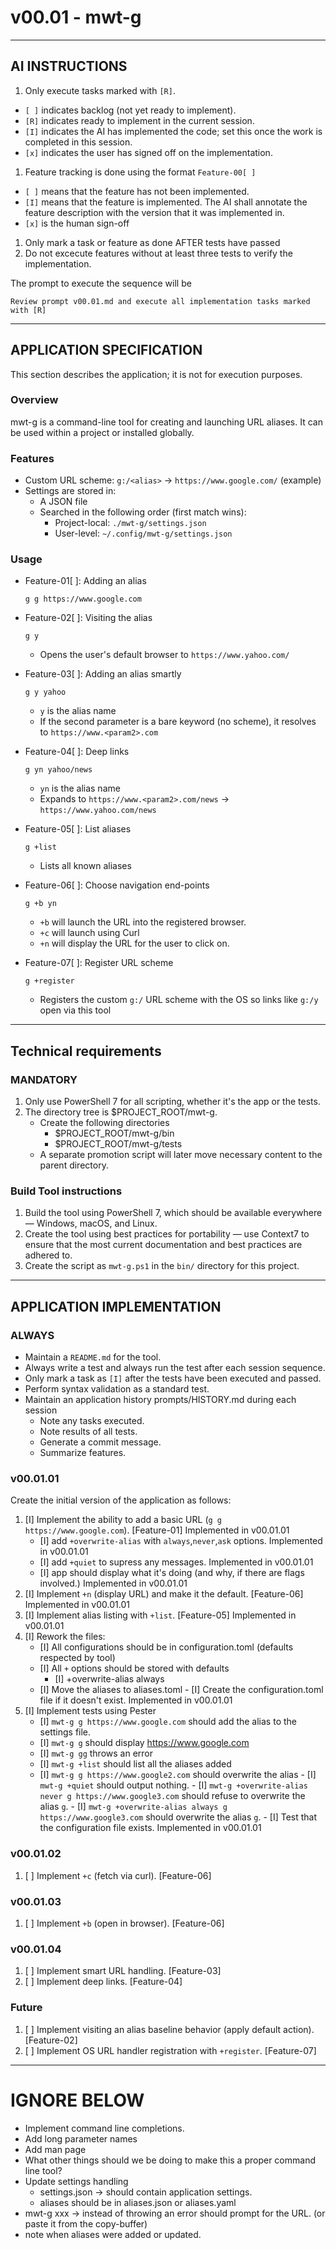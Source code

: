 # v00.01 - mwt-g

-----------------------------------------------------------
## AI INSTRUCTIONS

1. Only execute tasks marked with `[R]`.
  - `[ ]` indicates backlog (not yet ready to implement).
  - `[R]` indicates ready to implement in the current session.
  - `[I]` indicates the AI has implemented the code; set this once the work is completed in this session.
  - `[x]` indicates the user has signed off on the implementation.
1. Feature tracking is done using the format `Feature-00[ ]`
  - `[ ]` means that the feature has not been implemented.
  - `[I]` means that the feature is implemented. The AI shall annotate the feature description with the version that it was implemented in.
  - `[x]` is the human sign-off
1. Only mark a task or feature as done AFTER tests have passed
1. Do not excecute features without at least three tests to verify the implementation.

The prompt to execute the sequence will be
```
Review prompt v00.01.md and execute all implementation tasks marked with [R]
```

-----------------------------------------------------------
## APPLICATION SPECIFICATION

This section describes the application; it is not for execution purposes.

### Overview

mwt-g is a command-line tool for creating and launching URL aliases. It can be used within a project or installed globally.

### Features

- Custom URL scheme: `g:/<alias>` → `https://www.google.com/` (example)
- Settings are stored in:
  - A JSON file
  - Searched in the following order (first match wins):
    - Project-local: `./mwt-g/settings.json`
    - User-level: `~/.config/mwt-g/settings.json`

### Usage
- Feature-01[ ]: Adding an alias
  ```
  g g https://www.google.com
  ```


- Feature-02[ ]: Visiting the alias
  ```
  g y
  ```
  - Opens the user's default browser to `https://www.yahoo.com/`

- Feature-03[ ]: Adding an alias smartly
  ```
  g y yahoo
  ```
  - `y` is the alias name
  - If the second parameter is a bare keyword (no scheme), it resolves to `https://www.<param2>.com`

- Feature-04[ ]: Deep links
  ```
  g yn yahoo/news
  ```
  - `yn` is the alias name
  - Expands to `https://www.<param2>.com/news` → `https://www.yahoo.com/news`

- Feature-05[ ]: List aliases
  ```
  g +list
  ```
  - Lists all known aliases

- Feature-06[ ]: Choose navigation end-points
  ```
  g +b yn
  ```
  - `+b` will launch the URL into the registered browser.
  - `+c` will launch using Curl 
  - `+n` will display the URL for the user to click on.

- Feature-07[ ]: Register URL scheme
  ```
  g +register
  ```
  - Registers the custom `g:/` URL scheme with the OS so links like `g:/y` open via this tool

-----------------------------------------------------------
## Technical requirements

### MANDATORY

1. Only use PowerShell 7 for all scripting, whether it's the app or the tests.
2. The directory tree is $PROJECT_ROOT/mwt-g.
    - Create the following directories 
        - $PROJECT_ROOT/mwt-g/bin
        - $PROJECT_ROOT/mwt-g/tests
    - A separate promotion script will later move necessary content to the parent directory.

### Build Tool instructions
1. Build the tool using PowerShell 7, which should be available everywhere — Windows, macOS, and Linux.
1. Create the tool using best practices for portability — use Context7 to ensure that the most current documentation and best practices are adhered to.
1. Create the script as `mwt-g.ps1` in the `bin/` directory for this project.



-----------------------------------------------------------
## APPLICATION IMPLEMENTATION

### ALWAYS ###
- Maintain a `README.md` for the tool.
- Always write a test and always run the test after each session sequence.
- Only mark a task as `[I]` after the tests have been executed and passed.
- Perform syntax validation as a standard test.
- Maintain an application history prompts/HISTORY.md during each session
  - Note any tasks executed.
  - Note results of all tests.
  - Generate a commit message.
  - Summarize features.

### v00.01.01 
Create the initial version of the application as follows:

1. [I] Implement the ability to add a basic URL (`g g https://www.google.com`). [Feature-01] Implemented in v00.01.01
   - [I] add `+overwrite-alias` with `always`,`never`,`ask` options. Implemented in v00.01.01
   - [I] add `+quiet` to supress any messages. Implemented in v00.01.01
   - [I] app should display what it's doing (and why, if there are flags involved.) Implemented in v00.01.01
1. [I] Implement `+n` (display URL) and make it the default. [Feature-06] Implemented in v00.01.01
1. [I] Implement alias listing with `+list`. [Feature-05] Implemented in v00.01.01
 1. [I] Rework the files:
       - [I] All configurations should be in configuration.toml (defaults respected by tool)
       - [I] All `+` options should be stored with defaults
           - [I] +overwrite-alias always
       - [I] Move the aliases to aliases.toml
        - [I] Create the configuration.toml file if it doesn't exist. Implemented in v00.01.01
1. [I] Implement tests using Pester
      - [I] `mwt-g g https://www.google.com` should add the alias to the settings file.
      - [I] `mwt-g g` should display https://www.google.com
      - [I] `mwt-g gg` throws an error
      - [I] `mwt-g +list` should list all the aliases added 
      - [I] `mwt-g g https://www.google2.com` should overwrite the alias
       - [I] `mwt-g +quiet` should output nothing.
       - [I] `mwt-g +overwrite-alias never g https://www.google3.com` should refuse to overwrite the alias `g`.
       - [I] `mwt-g +overwrite-alias always g https://www.google3.com` should overwrite the alias `g`.
       - [I] Test that the configuration file exists. Implemented in v00.01.01



### v00.01.02
1. [ ] Implement `+c` (fetch via curl). [Feature-06]

### v00.01.03
1. [ ] Implement `+b` (open in browser). [Feature-06]

### v00.01.04
1. [ ] Implement smart URL handling. [Feature-03]
1. [ ] Implement deep links. [Feature-04]

### Future
1. [ ] Implement visiting an alias baseline behavior (apply default action). [Feature-02]
1. [ ] Implement OS URL handler registration with `+register`. [Feature-07]


-----------------------------------------------------------
# IGNORE BELOW #



- Implement command line completions.
- Add long parameter names
- Add man page
- What other things should we be doing to make this a proper command line tool?
- Update settings handling
  - settings.json -> should contain application settings.
  - aliases should be in aliases.json or aliases.yaml
- mwt-g xxx -> instead of throwing an error should prompt for the URL. (or paste it from the copy-buffer)
- note when aliases were added or updated.